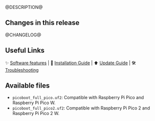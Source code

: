 @DESCRIPTION@

## Changes in this release

@CHANGELOG@

## Useful Links

✨ [Software features](https://github.com/redolution/gekkoboot/) | 🚀 [Installation Guide](https://support.webhdx.dev/gc/picoboot/installation-guide) | ⬆️ [Update Guide](https://support.webhdx.dev/gc/picoboot/update-picoboot) | 🛠️ [Troubleshooting](https://support.webhdx.dev/gc/picoboot/troubleshooting)

## Available files

*   `picoboot_full_pico.uf2`: Compatible with Raspberry Pi Pico and Raspberry Pi Pico W.
*   `picoboot_full_pico2.uf2`: Compatible with Raspberry Pi Pico 2 and Raspberry Pi Pico 2 W.
